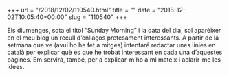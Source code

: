 +++
url = "/2018/12/02/110540.html"
title = ""
date = "2018-12-02T10:05:40+00:00"
slug = "110540"
+++

<p>Els diumenges, sota el títol “Sunday Morning” i la data del dia, sol aparèixer en el meu blog un recull d’enllaços pretesament interessants. A partir de la setmana que ve (avui ho he fet a mitges) intentaré redactar unes línies en català per explicar què és que he trobat interessant en cada una d’aquestes pàgines. Em servirà, també, per a explicar-m’ho a mi mateix i aclarir-me les idees.</p>
